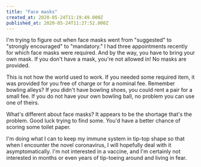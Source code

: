 ```yaml
---
title: "Face masks"
created_at: 2020-05-24T11:19:49.000Z
published_at: 2020-05-24T11:27:52.000Z
---
```

I'm trying to figure out when face masks went from "suggested" to "strongly encouraged" to "mandatory." I had three appointments recently for which face masks were required. And by the way, you have to bring your own mask. If you don't have a mask, you're not allowed in! No masks are provided.

This is not how the world used to work. If you needed some required item, it was provided for you free of charge or for a nominal fee. Remember bowling alleys? If you didn't have bowling shoes, you could rent a pair for a small fee. If you do not have your own bowling ball, no problem you can use one of theirs. 

What's different about face masks? It appears to be the shortage that's the problem. Good luck trying to find some. You'd have a better chance of scoring some toilet paper.

I'm doing what I can to keep my immune system in tip-top shape so that when I encounter the novel coronavirus, I will hopefully deal with it asymptomatically. I'm not interested in a vaccine, and I'm certainly not interested in months or even years of tip-toeing around and living in fear.
